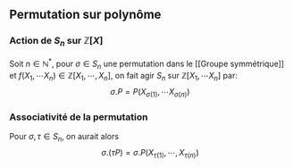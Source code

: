 
## Permutation sur polynôme

### Action de $S_n$ sur $\mathbb Z[X]$
Soit $n \in \mathbb{N}^*$, pour $\sigma \in S_n$ une permutation dans le [[Groupe symmétrique]] et $f(X_{1}, \cdots X_{n}) \in\mathbb{Z}[X_{1}, \cdots, X_{n}]$, on fait agir $S_n$ sur $\mathbb{Z}[X_{1},\cdots X_n]$ par:
$$\sigma.P=P(X_{\sigma(1)}, \cdots X_{\sigma(n)})$$
### Associativité de la permutation
Pour $\sigma, \tau \in S_n$, on aurait alors
$$\sigma.(\tau P) = \sigma.P(X_{\tau(1)}, \cdots, X_{\tau(n)})$$